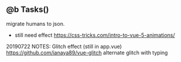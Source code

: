 
@b Tasks()
------------------------------------------
migrate humans to json. 
* still need effect
https://css-tricks.com/intro-to-vue-5-animations/

20190722 NOTES: 
Glitch effect  (still in app.vue)
https://github.com/ianaya89/vue-glitch
alternate glitch with typing
